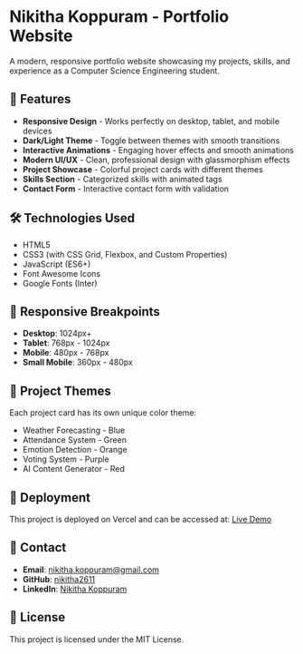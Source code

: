 # Nikitha Koppuram - Portfolio Website

A modern, responsive portfolio website showcasing my projects, skills, and experience as a Computer Science Engineering student.

## 🚀 Features

- **Responsive Design** - Works perfectly on desktop, tablet, and mobile devices
- **Dark/Light Theme** - Toggle between themes with smooth transitions
- **Interactive Animations** - Engaging hover effects and smooth animations
- **Modern UI/UX** - Clean, professional design with glassmorphism effects
- **Project Showcase** - Colorful project cards with different themes
- **Skills Section** - Categorized skills with animated tags
- **Contact Form** - Interactive contact form with validation

## 🛠️ Technologies Used

- HTML5
- CSS3 (with CSS Grid, Flexbox, and Custom Properties)
- JavaScript (ES6+)
- Font Awesome Icons
- Google Fonts (Inter)

## 📱 Responsive Breakpoints

- **Desktop**: 1024px+
- **Tablet**: 768px - 1024px
- **Mobile**: 480px - 768px
- **Small Mobile**: 360px - 480px

## 🎨 Project Themes

Each project card has its own unique color theme:
- Weather Forecasting - Blue
- Attendance System - Green
- Emotion Detection - Orange
- Voting System - Purple
- AI Content Generator - Red

## 🚀 Deployment

This project is deployed on Vercel and can be accessed at: [Live Demo](https://nikitha-portfolio.vercel.app)

## 📧 Contact

- **Email**: nikitha.koppuram@gmail.com
- **GitHub**: [nikitha2611](https://github.com/nikitha2611)
- **LinkedIn**: [Nikitha Koppuram](https://www.linkedin.com/in/nikitha-koppuram-8a0a2a1b7/)

## 📄 License

This project is licensed under the MIT License.
